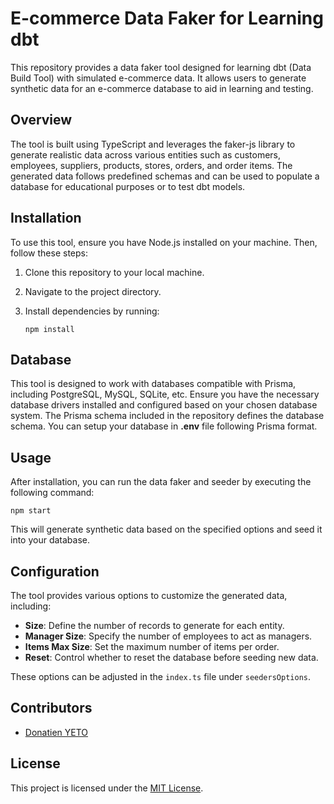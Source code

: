 
# E-commerce Data Faker for Learning dbt

This repository provides a data faker tool designed for learning dbt (Data Build Tool) with simulated e-commerce data. It allows users to generate synthetic data for an e-commerce database to aid in learning and testing.

## Overview

The tool is built using TypeScript and leverages the faker-js library to generate realistic data across various entities such as customers, employees, suppliers, products, stores, orders, and order items. The generated data follows predefined schemas and can be used to populate a database for educational purposes or to test dbt models.

## Installation

To use this tool, ensure you have Node.js installed on your machine. Then, follow these steps:

1. Clone this repository to your local machine.
2. Navigate to the project directory.
3. Install dependencies by running:

   ```
   npm install
   ```
## Database

This tool is designed to work with databases compatible with Prisma, including PostgreSQL, MySQL, SQLite, etc. Ensure you have the necessary database drivers installed and configured based on your chosen database system. The Prisma schema included in the repository defines the database schema. You can setup your database in **.env** file following Prisma format.


## Usage

After installation, you can run the data faker and seeder by executing the following command:

```
npm start
```

This will generate synthetic data based on the specified options and seed it into your database.

## Configuration

The tool provides various options to customize the generated data, including:

- **Size**: Define the number of records to generate for each entity.
- **Manager Size**: Specify the number of employees to act as managers.
- **Items Max Size**: Set the maximum number of items per order.
- **Reset**: Control whether to reset the database before seeding new data.

These options can be adjusted in the `index.ts` file under `seedersOptions`.


## Contributors

- [Donatien YETO](https://github.com/dinyad-prog00)

## License

This project is licensed under the [MIT License](LICENSE).
